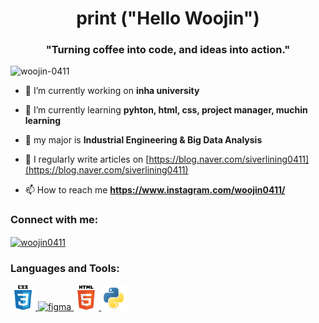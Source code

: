 <h1 align="center">print ("Hello Woojin")</h1>
<h3 align="center">"Turning coffee into code, and ideas into action."</h3>

<p align="left"> <img src="https://komarev.com/ghpvc/?username=woojin-0411&label=Profile%20views&color=0e75b6&style=flat" alt="woojin-0411" /> </p>

- 🔭 I’m currently working on **inha university**

- 🌱 I’m currently learning **pyhton, html, css, project manager, muchin learning**

- 🌱 my major is **Industrial Engineering & Big Data Analysis**

- 📝 I regularly write articles on [https://blog.naver.com/siverlining0411](https://blog.naver.com/siverlining0411)

- 📫 How to reach me **https://www.instagram.com/woojin0411/**

<h3 align="left">Connect with me:</h3>
<p align="left">
<a href="https://instagram.com/woojin0411" target="blank"><img align="center" src="https://raw.githubusercontent.com/rahuldkjain/github-profile-readme-generator/master/src/images/icons/Social/instagram.svg" alt="woojin0411" height="30" width="40" /></a>
</p>

<h3 align="left">Languages and Tools:</h3>
<p align="left"> <a href="https://www.w3schools.com/css/" target="_blank" rel="noreferrer"> <img src="https://raw.githubusercontent.com/devicons/devicon/master/icons/css3/css3-original-wordmark.svg" alt="css3" width="40" height="40"/> </a> <a href="https://www.figma.com/" target="_blank" rel="noreferrer"> <img src="https://www.vectorlogo.zone/logos/figma/figma-icon.svg" alt="figma" width="40" height="40"/> </a> <a href="https://www.w3.org/html/" target="_blank" rel="noreferrer"> <img src="https://raw.githubusercontent.com/devicons/devicon/master/icons/html5/html5-original-wordmark.svg" alt="html5" width="40" height="40"/> </a> <a href="https://www.python.org" target="_blank" rel="noreferrer"> <img src="https://raw.githubusercontent.com/devicons/devicon/master/icons/python/python-original.svg" alt="python" width="40" height="40"/> </a> </p>
